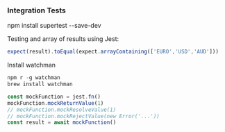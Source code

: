 
### Integration Tests


npm install supertest --save-dev




Testing and array of results using Jest:
```javascript
expect(result).toEqual(expect.arrayContaining(['EURO','USD','AUD']))
```


Install watchman

```javascript
npm r -g watchman
brew install watchman
```




```javascript
const mockFunction = jest.fn()
mockFunction.mockReturnValue(1)
// mockFunction.mockResolveValue(1)
// mockFunction.mockRejectValue(new Error('...'))
const result = await mockFunction()
```


